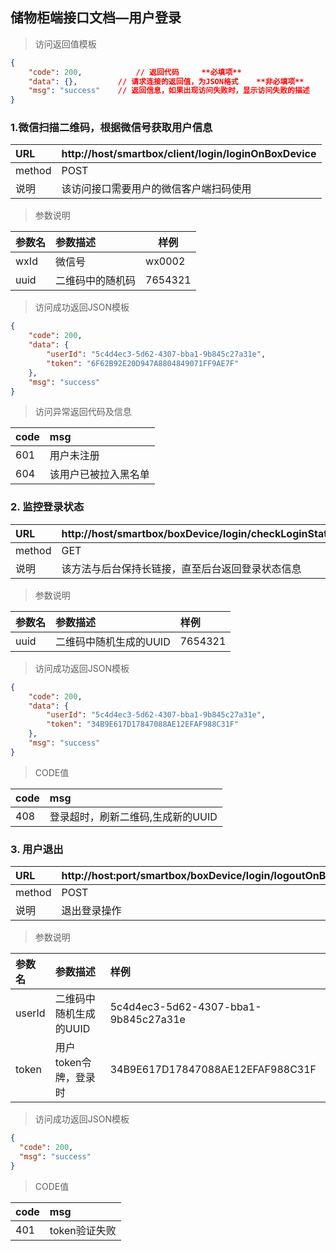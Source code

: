 ## 储物柜端接口文档—用户登录

> 访问返回值模板

```JSON
{
    "code": 200,			// 返回代码 	**必填项**
    "data": {},			// 请求连接的返回值，为JSON格式    **非必填项**
    "msg": "success"	// 返回信息，如果出现访问失败时，显示访问失败的描述    **必填项**
}
```

### 1.微信扫描二维码，根据微信号获取用户信息
|URL|http://host/smartbox/client/login/loginOnBoxDevice|
|:----|:-------|
|method |POST  |
|说明|该访问接口需要用户的微信客户端扫码使用|

> 参数说明

|参数名|参数描述|样例|
|:----|:-----------|----|
|wxId	 |微信号   |wx0002|
|uuid	|二维码中的随机码|7654321|

> 访问成功返回JSON模板

```JSON
{
    "code": 200,
    "data": {
        "userId": "5c4d4ec3-5d62-4307-bba1-9b845c27a31e",
        "token": "6F62B92E20D947A8804849071FF9AE7F"
    },
    "msg": "success"
}
```

> 访问异常返回代码及信息

|code|msg|
|:----|:-------|
|601  |用户未注册 |
|604  |该用户已被拉入黑名单|

### 2. 监控登录状态

|URL|http://host/smartbox/boxDevice/login/checkLoginStatus/{uuid}|
|:----|:-------|
|method |GET  |
|说明|该方法与后台保持长链接，直至后台返回登录状态信息|

> 参数说明

|参数名|参数描述|样例|
|:----|:-------|:----|
|uuid	 |二维码中随机生成的UUID  | 7654321 |

> 访问成功返回JSON模板

```JSON
{
    "code": 200,
    "data": {
        "userId": "5c4d4ec3-5d62-4307-bba1-9b845c27a31e",
        "token": "34B9E617D17847088AE12EFAF988C31F"
    },
    "msg": "success"
}
```

> CODE值

|code|msg|
|:----|:-------|
|408  |登录超时，刷新二维码,生成新的UUID |	

### 3. 用户退出

|URL|http://host:port/smartbox/boxDevice/login/logoutOnBoxDevice|
|:----|:-------|
|method |POST  |
|说明|退出登录操作|

> 参数说明

|参数名|参数描述|样例|
|:----|:-------|:-------|
|userId	 |二维码中随机生成的UUID  |5c4d4ec3-5d62-4307-bba1-9b845c27a31e|
|token   | 用户token令牌，登录时| 34B9E617D17847088AE12EFAF988C31F |

> 访问成功返回JSON模板

```JSON
{
  "code": 200,
  "msg": "success"
}
```

> CODE值

|code|msg|
|:----|:-------|
|401  |token验证失败|
